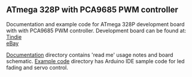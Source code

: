 ## ATmega 328P with PCA9685 PWM controller

Documentation and example code for ATmega 328P development board with with PCA9685 PWM controller. Development board can be found at:  
[Tindie](https://www.tindie.com/products/11012)  
[eBay](https://www.ebay.de/sch/kristsp/m.html?&_armrs=1)

[Documentation](documentation) directory contains 'read me' usage notes and board schematic. [Example code](example_code) directory has Arduino IDE sample code for led fading and servo control.
